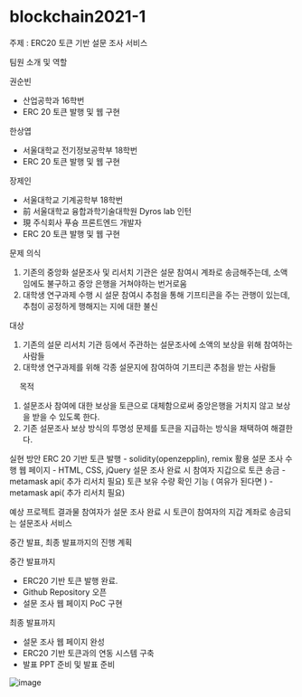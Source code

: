 # blockchain2021-1

주제 : ERC20 토큰 기반 설문 조사 서비스 

팀원 소개 및 역할

권순빈
- 산업공학과 16학번
- ERC 20 토큰 발행 및 웹 구현

한상엽
- 서울대학교 전기정보공학부 18학번
- ERC 20 토큰 발행 및 웹 구현

장제인
- 서울대학교 기계공학부 18학번
- 前 서울대학교 융합과학기술대학원 Dyros lab 인턴
- 現 주식회사 푸슝 프론트엔드 개발자
- ERC 20 토큰 발행 및 웹 구현

문제 의식
 
1. 기존의 중앙화 설문조사 및 리서치 기관은 설문 참여시 계좌로 송금해주는데, 소액임에도 불구하고 중앙 은행을 거쳐야하는 번거로움
2. 대학생 연구과제 수행 시 설문 참여시 추첨을 통해 기프티콘을 주는 관행이 있는데, 추첨이 공정하게 행해지는 지에 대한 불신

대상

1. 기존의 설문 리서치 기관 등에서 주관하는 설문조사에 소액의 보상을 위해 참여하는 사람들
2. 대학생 연구과제를 위해 각종 설문지에 참여하여 기프티콘 추첨을 받는 사람들

 
목적

1. 설문조사 참여에 대한 보상을 토큰으로 대체함으로써 중앙은행을 거치지 않고 보상을 받을 수 있도록 한다.
2. 기존 설문조사 보상 방식의 투명성 문제를 토큰을 지급하는 방식을 채택하여 해결한다.

실현 방안
ERC 20 기반 토큰 발행 - solidity(openzepplin), remix 활용
설문 조사 수행 웹 페이지 - HTML, CSS, jQuery
설문 조사 완료 시 참여자 지갑으로 토큰 송금 - metamask api( 추가 리서치 필요) 
토큰 보유 수량 확인 기능 ( 여유가 된다면 ) - metamask api( 추가 리서치 필요) 

예상 프로젝트 결과물
참여자가 설문 조사 완료 시 토큰이 참여자의 지갑 계좌로 송금되는 설문조사 서비스 

중간 발표, 최종 발표까지의 진행 계획 

중간 발표까지 
- ERC20 기반 토큰 발행 완료.
- Github Repository 오픈
- 설문 조사 웹 페이지 PoC 구현

최종 발표까지 
- 설문 조사 웹 페이지 완성
- ERC20 기반 토큰과의 연동 시스템 구축
- 발표 PPT 준비 및 발표 준비


![image](https://user-images.githubusercontent.com/57449195/114879704-671b4980-9e3c-11eb-8fba-81aa6f5eda18.png)
